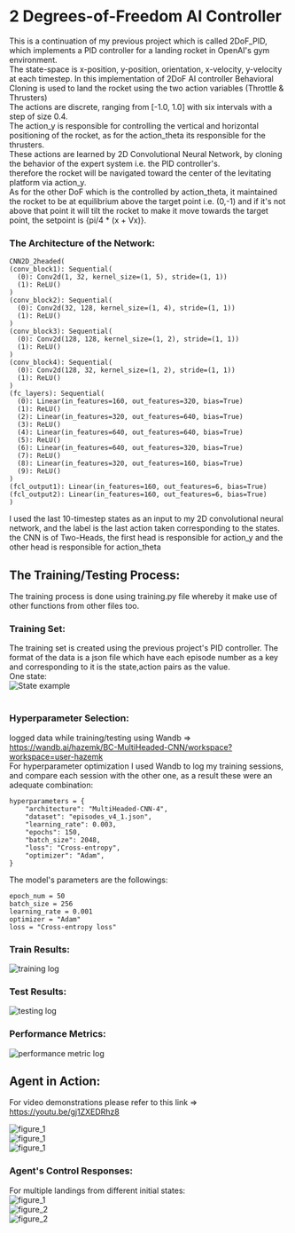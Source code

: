 # 2 Degrees-of-Freedom AI Controller
This is a continuation of my previous project which is called 2DoF_PID, which implements a PID controller for a landing rocket in OpenAI's gym environment.<br>
The state-space is x-position, y-position, orientation, x-velocity, y-velocity at each timestep. 
In this implementation of 2DoF AI controller Behavioral Cloning is used to land the rocket using the two action variables (Throttle & Thrusters)<br>
The actions are discrete, ranging from [-1.0, 1.0] with six intervals with a step of size 0.4.<br>
The action_y is responsible for controlling the vertical and horizontal positioning of the rocket, as for the action_theta its responsible for the thrusters.<br>
These actions are learned by 2D Convolutional Neural Network, by cloning the behavior of the expert system i.e. the PID controller's.<br>
therefore the rocket will be navigated toward the center of the levitating platform via action_y.<br>
As for the other DoF which is the controlled by action_theta, it maintained the rocket to be at equilibrium above the target
point i.e. (0,-1) and if it's not above that point it will tilt the rocket to make it move towards the target point,
the setpoint is {pi/4 * (x + Vx)}.

### The Architecture of the Network:<br>
  ```
  CNN2D_2headed(
  (conv_block1): Sequential(
    (0): Conv2d(1, 32, kernel_size=(1, 5), stride=(1, 1))
    (1): ReLU()
  )
  (conv_block2): Sequential(
    (0): Conv2d(32, 128, kernel_size=(1, 4), stride=(1, 1))
    (1): ReLU()
  )
  (conv_block3): Sequential(
    (0): Conv2d(128, 128, kernel_size=(1, 2), stride=(1, 1))
    (1): ReLU()
  )
  (conv_block4): Sequential(
    (0): Conv2d(128, 32, kernel_size=(1, 2), stride=(1, 1))
    (1): ReLU()
  )
  (fc_layers): Sequential(
    (0): Linear(in_features=160, out_features=320, bias=True)
    (1): ReLU()
    (2): Linear(in_features=320, out_features=640, bias=True)
    (3): ReLU()
    (4): Linear(in_features=640, out_features=640, bias=True)
    (5): ReLU()
    (6): Linear(in_features=640, out_features=320, bias=True)
    (7): ReLU()
    (8): Linear(in_features=320, out_features=160, bias=True)
    (9): ReLU()
  )
  (fcl_output1): Linear(in_features=160, out_features=6, bias=True)
  (fcl_output2): Linear(in_features=160, out_features=6, bias=True)
)
  ```
I used the last 10-timestep states as an input to my 2D convolutional neural network, and the label is the last action taken corresponding to the states.<br>
the CNN is of Two-Heads, the first head is responsible for action_y and the other head is responsible for action_theta<br>

## The Training/Testing Process:<br>
The training process is done using training.py file whereby it make use of other functions from other files too.<br>

### Training Set:<br>
The training set is created using the previous project's PID controller. The format of the data is a json file which have each episode number as a key and corresponding to it is the state,action pairs as the value.<br>
One state:<br>
![State example](figures/state2d.png)<br><br>

### Hyperparameter Selection:<br>
logged data while training/testing using Wandb => https://wandb.ai/hazemk/BC-MultiHeaded-CNN/workspace?workspace=user-hazemk<br>
For hyperparameter optimization I used Wandb to log my training sessions, and compare each session with the other one, as a result these were an adequate combination:
```
hyperparameters = {
    "architecture": "MultiHeaded-CNN-4",
    "dataset": "episodes_v4_1.json",
    "learning_rate": 0.003,
    "epochs": 150,
    "batch_size": 2048,
    "loss": "Cross-entropy",
    "optimizer": "Adam",
}
```
The model's parameters are the followings:<br>
```
epoch_num = 50
batch_size = 256
learning_rate = 0.001
optimizer = "Adam"
loss = "Cross-entropy loss"
```
### Train Results:<br>
![training log](figures/train_log.png)<br>
### Test Results:<br>
![testing log](figures/test_log.png)<br>
### Performance Metrics:<br>
![performance metric log](figures/eval_log.png)

## Agent in Action:<br>
For video demonstrations please refer to this link => https://youtu.be/gj1ZXEDRhz8

![figure_1](figures/landing_rocket1.png)<br>
![figure_1](figures/landing_rocket2.png)<br>
![figure_1](figures/landing_rocket3.png)<br>


### Agent's Control Responses:<br>
For multiple landings from different initial states:<br>
![figure_1](figures/bc_figure_1.png)<br>
![figure_2](figures/bc_figure_2.png)<br>
![figure_2](figures/bc_figure_3.png)<br>
